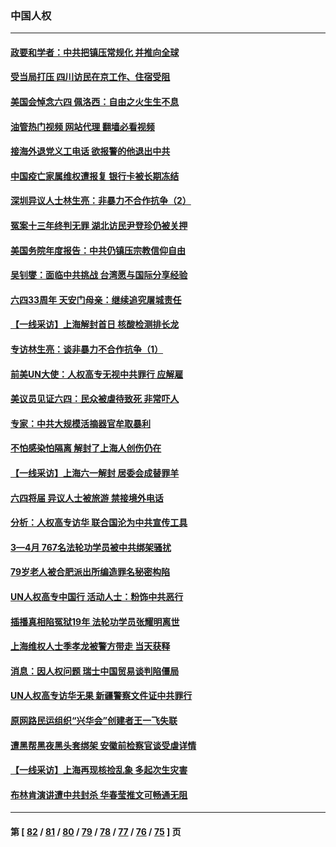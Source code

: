 ### 中国人权
---
#### [政要和学者：中共把镇压常规化 并推向全球](../../pages/ncid278/n13752426.md?06050445) 
#### [受当局打压 四川访民在京工作、住宿受阻](../../pages/ncid278/n13752175.md?06050445) 
#### [美国会悼念六四 佩洛西：自由之火生生不息](../../pages/ncid278/n13752143.md?06050445) 
#### [油管热门视频 网站代理 翻墙必看视频](http://209.222.30.114:81/youtube.html?06050445)
#### [接海外退党义工电话 欲报警的他退出中共](../../pages/ncid278/n13750442.md?06050445) 
#### [中国疫亡家属维权遭报复 银行卡被长期冻结](../../pages/ncid278/n13751725.md?06050445) 
#### [深圳异议人士林生亮：非暴力不合作抗争（2）](../../pages/ncid278/n13750498.md?06050445) 
#### [冤案十三年终判无罪 湖北访民尹登珍仍被关押](../../pages/ncid278/n13751517.md?06050445) 
#### [美国务院年度报告：中共仍镇压宗教信仰自由](../../pages/ncid278/n13751412.md?06050445) 
#### [吴钊燮：面临中共挑战 台湾愿与国际分享经验](../../pages/ncid278/n13751416.md?06050445) 
#### [六四33周年 天安门母亲：继续追究屠城责任](../../pages/ncid278/n13750546.md?06050445) 
#### [【一线采访】上海解封首日 核酸检测排长龙](../../pages/ncid278/n13750566.md?06050445) 
#### [专访林生亮：谈非暴力不合作抗争（1）](../../pages/ncid278/n13750497.md?06050445) 
#### [前美UN大使：人权高专无视中共罪行 应解雇](../../pages/ncid278/n13750132.md?06050445) 
#### [美议员见证六四：民众被虐待致死 非常吓人](../../pages/ncid278/n13750329.md?06050445) 
#### [专家：中共大规模活摘器官牟取暴利](../../pages/ncid278/n13750389.md?06050445) 
#### [不怕感染怕隔离 解封了上海人创伤仍在](../../pages/ncid278/n13750182.md?06050445) 
#### [【一线采访】上海六一解封 居委会成替罪羊](../../pages/ncid278/n13749617.md?06050445) 
#### [六四将届 异议人士被旅游 禁接境外电话](../../pages/ncid278/n13749623.md?06050445) 
#### [分析：人权高专访华 联合国沦为中共宣传工具](../../pages/ncid278/n13748860.md?06050445) 
#### [3—4月 767名法轮功学员被中共绑架骚扰](../../pages/ncid278/n13732751.md?06050445) 
#### [79岁老人被合肥派出所编造罪名秘密构陷](../../pages/ncid278/n13748602.md?06050445) 
#### [UN人权高专中国行 活动人士：粉饰中共恶行](../../pages/ncid278/n13748834.md?06050445) 
#### [插播真相陷冤狱19年 法轮功学员张耀明离世](../../pages/ncid278/n13748009.md?06050445) 
#### [上海维权人士季孝龙被警方带走 当天获释](../../pages/ncid278/n13748253.md?06050445) 
#### [消息：因人权问题 瑞士中国贸易谈判陷僵局](../../pages/ncid278/n13748201.md?06050445) 
#### [UN人权高专访华无果 新疆警察文件证中共罪行](../../pages/ncid278/n13748112.md?06050445) 
#### [原网路民运组织“兴华会”创建者王一飞失联](../../pages/ncid278/n13747904.md?06050445) 
#### [遭黑帮黑夜黑头套绑架 安徽前检察官谈受虐详情](../../pages/ncid278/n13747659.md?06050445) 
#### [【一线采访】上海再现核捡乱象 多起次生灾害](../../pages/ncid278/n13747317.md?06050445) 
#### [布林肯演讲遭中共封杀 华春莹推文可畅通无阻](../../pages/ncid278/n13747499.md?06050445) 

---
#### 第 [ [82](./82.md?06050445) / [81](./81.md?06050445) / [80](./80.md?06050445) / [79](./79.md?06050445) / [78](./78.md?06050445) / [77](./77.md?06050445) / [76](./76.md?06050445) / [75](./75.md?06050445) ] 页
